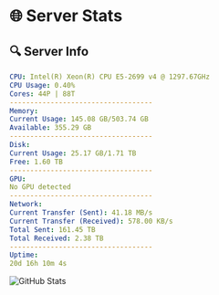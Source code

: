 # 🌐 Server Stats
## 🔍 Server Info
```yaml
CPU: Intel(R) Xeon(R) CPU E5-2699 v4 @ 1297.67GHz
CPU Usage: 0.40%
Cores: 44P | 88T
-----------------------------------
Memory:
Current Usage: 145.08 GB/503.74 GB
Available: 355.29 GB
-----------------------------------
Disk:
Current Usage: 25.17 GB/1.71 TB
Free: 1.60 TB
-----------------------------------
GPU:
No GPU detected
-----------------------------------
Network:
Current Transfer (Sent): 41.18 MB/s
Current Transfer (Received): 578.00 KB/s
Total Sent: 161.45 TB
Total Received: 2.38 TB
-----------------------------------
Uptime:
20d 16h 10m 4s
```
![GitHub Stats](https://img.shields.io/badge/Updated-2025-02-28_14:53:22-blue)
